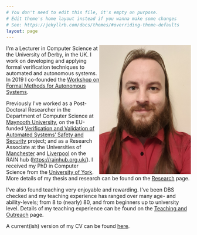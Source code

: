 ```yaml
---
# You don't need to edit this file, it's empty on purpose.
# Edit theme's home layout instead if you wanna make some changes
# See: https://jekyllrb.com/docs/themes/#overriding-theme-defaults
layout: page
---
```


<img alt="A picture of Matt Luckcuk taken in 2021. He is a white man with an oval face, long brown hair that comes over his shoulders, and a medium-length brown beard. He is smiling, slightly and looking straight into the camera lens." style="float: right" class="img-responsive" src="/files/images/MUCard.png">

I'm a Lecturer in Computer Science at the University of Derby, in the UK. I work on developing and applying formal verification techniques to automated and autonomous systems. In 2019 I co-founded the [Workshop on Formal Methods for Autonomous Systems](https://fmasworkshop.github.io/).

Previously I've worked as a Post-Doctoral Researcher in the Department of Computer Science at [Maynooth University](https://www.maynoothuniversity.ie/computer-science), on the EU-funded [Verification and Validation of Automated Systems’ Safety and Security](https://valu3s.eu/) project; and as a Research Associate at the Universities of [Manchester](https://www.cs.manchester.ac.uk/research/expertise/autonomy-and-verification/) and [Liverpool](https://www.liverpool.ac.uk/computer-science/) on the RAIN hub (https://rainhub.org.uk/). I received my PhD in Computer Science from the [University of York](https://www.cs.york.ac.uk/). More details of my thesis and research can be found on the [Research](/research/) page.

I've also found teaching very enjoyable and rewarding. I've been DBS checked and my teaching experience has ranged over many age- and ability-levels; from 8 to (nearly) 80, and from beginners up to university level. Details of my teaching experience can be found on the [Teaching and Outreach](/teaching/) page.

A current(ish) version of my CV can be found [here](/files/MSL-CV.pdf).

